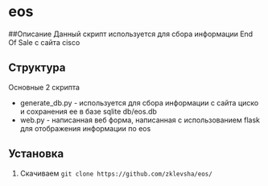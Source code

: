 # eos

##Описание
Данный скрипт используется для сбора информации End Of Sale с сайта cisco

## Структура
  Основные 2 скрипта 
  - generate_db.py - используется для сбора информации с сайта циско и сохранения ее в базе sqlite db/eos.db
  - web.py - написанная веб форма, написанная с использованием flask для отображения информации по eos
  
  
## Установка 
  1) Скачиваем ```git clone https://github.com/zklevsha/eos/```
